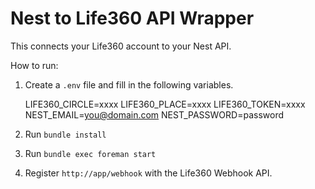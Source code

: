 # Nest to Life360 API Wrapper

This connects your Life360 account to your Nest API.

How to run:

1. Create a `.env` file and fill in the following variables.

    LIFE360_CIRCLE=xxxx
    LIFE360_PLACE=xxxx
    LIFE360_TOKEN=xxxx
    NEST_EMAIL=you@domain.com
    NEST_PASSWORD=password

2. Run `bundle install`

3. Run `bundle exec foreman start`

4. Register `http://app/webhook` with the Life360 Webhook API.

